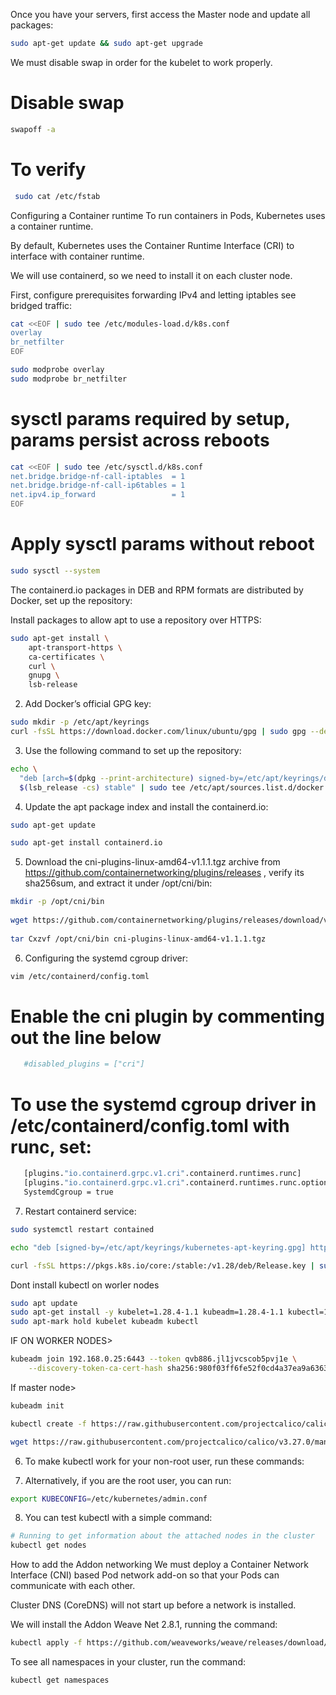 Once you have your servers, first access the Master node and update all packages:
```sh
sudo apt-get update && sudo apt-get upgrade
```
We must disable swap in order for the kubelet to work properly.

# Disable swap 
```sh 
swapoff -a
```
# To verify
```sh
 sudo cat /etc/fstab
```
 
Configuring a Container runtime
To run containers in Pods, Kubernetes uses a container runtime.

By default, Kubernetes uses the Container Runtime Interface (CRI) to interface with container runtime.

We will use containerd, so we need to install it on each cluster node.

First, configure prerequisites forwarding IPv4 and letting iptables see bridged traffic:
```sh
cat <<EOF | sudo tee /etc/modules-load.d/k8s.conf
overlay
br_netfilter
EOF

sudo modprobe overlay
sudo modprobe br_netfilter
```
# sysctl params required by setup, params persist across reboots
```sh
cat <<EOF | sudo tee /etc/sysctl.d/k8s.conf
net.bridge.bridge-nf-call-iptables  = 1
net.bridge.bridge-nf-call-ip6tables = 1
net.ipv4.ip_forward                 = 1
EOF
```
# Apply sysctl params without reboot
```sh
sudo sysctl --system
```
The containerd.io packages in DEB and RPM formats are distributed by Docker, set up the repository:

Install packages to allow apt to use a repository over HTTPS:
```sh
sudo apt-get install \
    apt-transport-https \
    ca-certificates \
    curl \
    gnupg \
    lsb-release
```
2. Add Docker’s official GPG key:
```sh
sudo mkdir -p /etc/apt/keyrings
curl -fsSL https://download.docker.com/linux/ubuntu/gpg | sudo gpg --dearmor -o /etc/apt/keyrings/docker.gpg
```
3. Use the following command to set up the repository:
```sh
echo \
  "deb [arch=$(dpkg --print-architecture) signed-by=/etc/apt/keyrings/docker.gpg] https://download.docker.com/linux/ubuntu \
  $(lsb_release -cs) stable" | sudo tee /etc/apt/sources.list.d/docker.list > /dev/null
```
4. Update the apt package index and install the containerd.io:
```sh
sudo apt-get update

sudo apt-get install containerd.io
```
5. Download the cni-plugins-linux-amd64-v1.1.1.tgz archive from https://github.com/containernetworking/plugins/releases , verify its sha256sum, and extract it under /opt/cni/bin:
```sh
mkdir -p /opt/cni/bin
  
wget https://github.com/containernetworking/plugins/releases/download/v1.1.1/cni-plugins-linux-amd64-v1.1.1.tgz
  
tar Cxzvf /opt/cni/bin cni-plugins-linux-amd64-v1.1.1.tgz
```
6. Configuring the systemd cgroup driver:
```sh
vim /etc/containerd/config.toml
```
# Enable the cni plugin by commenting out the line below
```sh
   #disabled_plugins = ["cri"]
```
# To use the systemd cgroup driver in /etc/containerd/config.toml with runc, set:
```sh
   [plugins."io.containerd.grpc.v1.cri".containerd.runtimes.runc]
   [plugins."io.containerd.grpc.v1.cri".containerd.runtimes.runc.options]
   SystemdCgroup = true
```
7. Restart containerd service:
```sh
sudo systemctl restart contained
```
```sh
echo "deb [signed-by=/etc/apt/keyrings/kubernetes-apt-keyring.gpg] https://pkgs.k8s.io/core:/stable:/v1.28/deb/ /" | sudo tee /etc/apt/sources.list.d/kubernetes.list
```
```sh
curl -fsSL https://pkgs.k8s.io/core:/stable:/v1.28/deb/Release.key | sudo gpg --dearmor -o /etc/apt/keyrings/kubernetes-apt-keyring.gpg
```

Dont install kubectl on worler nodes
```sh
sudo apt update
sudo apt-get install -y kubelet=1.28.4-1.1 kubeadm=1.28.4-1.1 kubectl=1.28.4-1.1
sudo apt-mark hold kubelet kubeadm kubectl
```

IF ON WORKER NODES>
```sh
kubeadm join 192.168.0.25:6443 --token qvb886.jl1jvcscob5pvj1e \
	--discovery-token-ca-cert-hash sha256:980f03ff6fe52f0cd4a37ea9a6363c87d6d7592055c7bae54df2e5cec8858f01 

```

If master node>
```sh
kubeadm init
```

```sh
kubectl create -f https://raw.githubusercontent.com/projectcalico/calico/v3.27.0/manifests/tigera-operator.yaml
```
```sh
wget https://raw.githubusercontent.com/projectcalico/calico/v3.27.0/manifests/custom-resources.yaml
```


6. To make kubectl work for your non-root user, run these commands:

7. Alternatively, if you are the root user, you can run:
```sh
export KUBECONFIG=/etc/kubernetes/admin.conf
```
8. You can test kubectl with a simple command:
```sh
# Running to get information about the attached nodes in the cluster
kubectl get nodes
```

How to add the Addon networking
We must deploy a Container Network Interface (CNI) based Pod network add-on so that your Pods can communicate with each other.

Cluster DNS (CoreDNS) will not start up before a network is installed.

We will install the Addon Weave Net 2.8.1, running the command:
```sh
kubectl apply -f https://github.com/weaveworks/weave/releases/download/v2.8.1/weave-daemonset-k8s.yaml
```

To see all namespaces in your cluster, run the command:
```sh
kubectl get namespaces
```
